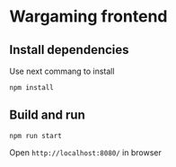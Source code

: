 # Wargaming frontend

## Install dependencies

Use next commang to install
```
npm install
```

## Build and run
```
npm run start
```

Open ``http://localhost:8080/`` in browser
